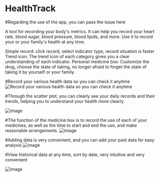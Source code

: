 # HealthTrack

#Regarding the use of the app, you can pass the issue here

A tool for recording your body's metrics. It can help you record your heart rate, blood sugar, blood pressure, blood lipids, and more. Use it to record your or your family's health at any time.

Simple record: click record, select indicator type, record situation is faster
Trend icon: The trend icon of each category gives you a clear understanding of each indicator.
Personal medicine box: Customize the drug, choose the state of taking, no longer afraid to forget the state of taking it by yourself or your family.


#Record your various health data so you can check it anytime
![Record your various health data so you can check it anytime](https://github.com/AppTechnicalSupport/HealthTrack/blob/master/1.png)

#Through the scatter plot, you can clearly see your daily records and their trends, helping you to understand your health more clearly.

![image](https://github.com/AppTechnicalSupport/HealthTrack/blob/master/2.png)

#The function of the medicine box is to record the use of each of your medicines, as well as the time to start and end the use, and make reasonable arrangements.
![image](https://github.com/AppTechnicalSupport/HealthTrack/blob/master/3.png)


#Adding data is very convenient, and you can add your past data for easy analysis
![image](https://github.com/AppTechnicalSupport/HealthTrack/blob/master/5.png)

#View historical data at any time, sort by date, very intuitive and very convenient

![image](https://github.com/AppTechnicalSupport/HealthTrack/blob/master/4.png)
